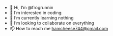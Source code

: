 - 👋 Hi, I’m @frogrunnin
- 👀 I’m interested in coding
- 🌱 I’m currently learning nothing
- 💞️ I’m looking to collaborate on everything
- 📫 How to reach me hamcheese744@gmail.com
<!---
frogrunnin/frogrunnin is a ✨ special ✨ repository because its `README.md` (this file) appears on your GitHub profile.
You can click the Preview link to take a look at your changes.
--->
